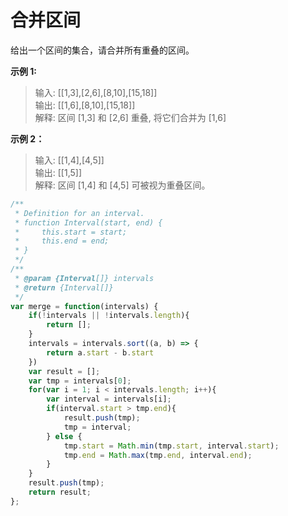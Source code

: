 # 合并区间

给出一个区间的集合，请合并所有重叠的区间。

**示例 1:**

> 输入: [[1,3],[2,6],[8,10],[15,18]]  
输出: [[1,6],[8,10],[15,18]]  
解释: 区间 [1,3] 和 [2,6] 重叠, 将它们合并为 [1,6]

**示例 2：**

> 输入: [[1,4],[4,5]]  
输出: [[1,5]]  
解释: 区间 [1,4] 和 [4,5] 可被视为重叠区间。


```javascript
/**
 * Definition for an interval.
 * function Interval(start, end) {
 *     this.start = start;
 *     this.end = end;
 * }
 */
/**
 * @param {Interval[]} intervals
 * @return {Interval[]}
 */
var merge = function(intervals) {
    if(!intervals || !intervals.length){
        return [];
    }
    intervals = intervals.sort((a, b) => {
        return a.start - b.start
    })
    var result = [];
    var tmp = intervals[0];
    for(var i = 1; i < intervals.length; i++){
        var interval = intervals[i];
        if(interval.start > tmp.end){
            result.push(tmp);
            tmp = interval;
        } else {
            tmp.start = Math.min(tmp.start, interval.start);
            tmp.end = Math.max(tmp.end, interval.end);
        }
    }
    result.push(tmp);
    return result;
};

```